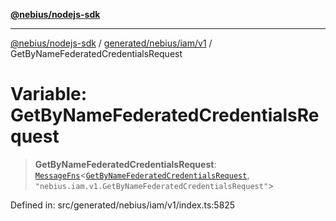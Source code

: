 [**@nebius/nodejs-sdk**](../../../../../README.md)

---

[@nebius/nodejs-sdk](../../../../../README.md) / [generated/nebius/iam/v1](../README.md) / GetByNameFederatedCredentialsRequest

# Variable: GetByNameFederatedCredentialsRequest

> **GetByNameFederatedCredentialsRequest**: [`MessageFns`](../../../../../runtime/protos/core/interfaces/MessageFns.md)\<[`GetByNameFederatedCredentialsRequest`](../interfaces/GetByNameFederatedCredentialsRequest.md), `"nebius.iam.v1.GetByNameFederatedCredentialsRequest"`\>

Defined in: src/generated/nebius/iam/v1/index.ts:5825
